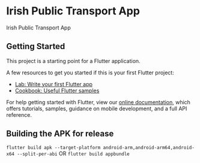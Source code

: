 # Irish Public Transport App

Irish Public Transport App

## Getting Started

This project is a starting point for a Flutter application.

A few resources to get you started if this is your first Flutter project:

- [Lab: Write your first Flutter app](https://flutter.dev/docs/get-started/codelab)
- [Cookbook: Useful Flutter samples](https://flutter.dev/docs/cookbook)

For help getting started with Flutter, view our
[online documentation](https://flutter.dev/docs), which offers tutorials,
samples, guidance on mobile development, and a full API reference.


## Building the APK for release

`flutter build apk --target-platform android-arm,android-arm64,android-x64 --split-per-abi`
OR
`flutter build appbundle`
